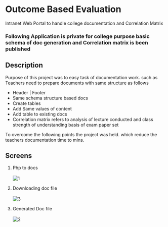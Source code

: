 # Outcome Based Evaluation
Intranet Web Portal to handle college documentation and Correlation Matrix
### Following Application is private for college purpose basic schema of doc generation and Correlation matrix is been published

## Description
Purpose of this project was to easy task of documentation work. such as Teachers need to prepare documents with same structure as follows
- Header | Footer
- Same schema structure based docs
- Create tables
- Add Same values of content
- Add table to existing docs
- Correlation matrix refers to analysis of lecture conducted and class strength of understanding basis of exam paper set

To overcome the following points the project was held. which reduce the teachers documentation time to mins.

## Screens 
1. Php to docs\
\
![1](https://user-images.githubusercontent.com/61224114/130425942-52f46835-39d9-4b03-b875-8e7cf70c4887.JPG)

2. Downloading doc file\
\
![3](https://user-images.githubusercontent.com/61224114/130426180-0469c4a1-dbbf-49bc-a959-0e50a1454e40.JPG)


3. Generated Doc file\
\
![2](https://user-images.githubusercontent.com/61224114/130426132-ac46d791-65d7-4740-bde7-3fd5beeece34.JPG)








